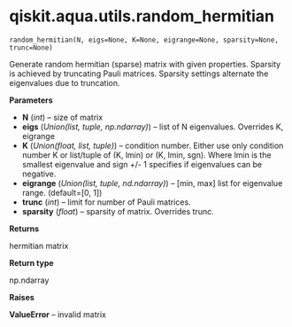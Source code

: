 # qiskit.aqua.utils.random\_hermitian

`random_hermitian(N, eigs=None, K=None, eigrange=None, sparsity=None, trunc=None)`

Generate random hermitian (sparse) matrix with given properties. Sparsity is achieved by truncating Pauli matrices. Sparsity settings alternate the eigenvalues due to truncation.

**Parameters**

*   **N** (*int*) – size of matrix
*   **eigs** (*Union(list, tuple, np.ndarray)*) – list of N eigenvalues. Overrides K, eigrange
*   **K** (*Union(float, list, tuple)*) – condition number. Either use only condition number K or list/tuple of (K, lmin) or (K, lmin, sgn). Where lmin is the smallest eigenvalue and sign +/- 1 specifies if eigenvalues can be negative.
*   **eigrange** (*Union(list, tuple, nd.ndarray)*) – \[min, max] list for eigenvalue range. (default=\[0, 1])
*   **trunc** (*int*) – limit for number of Pauli matrices.
*   **sparsity** (*float*) – sparsity of matrix. Overrides trunc.

**Returns**

hermitian matrix

**Return type**

np.ndarray

**Raises**

**ValueError** – invalid matrix

